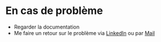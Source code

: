# En cas de problème 
- Regarder la documentation 
- Me faire un retour sur le problème via [LinkedIn](https://www.linkedin.com/in/thomas-braud-08908934b) ou par [Mail](thomas.braud@supdevinci-edu.fr)